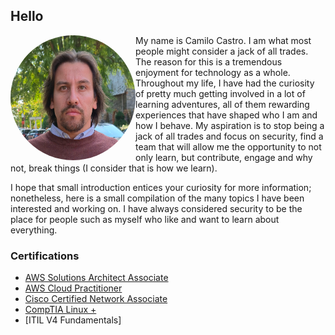 ## Hello

<img align="left" style="width:200px; height:200px; border-radius:50%;" src="Images/Camilo_C.png">

My name is Camilo Castro. I am what most people might consider a jack of all trades. The reason for this is a tremendous enjoyment for technology as a whole. Throughout my life, I have had the curiosity of pretty much getting involved in a lot of learning adventures, all of them rewarding experiences that have shaped who I am and how I behave. My aspiration is to stop being a jack of all trades and focus on security, find a team that will allow me the opportunity to not only learn, but contribute, engage and why not, break things (I consider that is how we learn). 

I hope that small introduction entices your curiosity for more information; nonetheless, here is a small compilation of the many topics I have been interested and working on. I have always considered security to be the place for people such as myself who like and want to learn about everything.


### Certifications

*   [AWS Solutions Architect Associate](https://cp.certmetrics.com/amazon/en/public/verify/credential/4e4f7854294e48e6a53d3cb1ff10bc50)
*   [AWS Cloud Practitioner](https://www.credly.com/badges/9b8e92bf-f6c5-4e1e-a749-6e108308e6a8)
*   [Cisco Certified Network Associate](https://www.credly.com/badges/15dca3f1-29e8-4a34-abd6-1cab661b90f2/linked_in_profile)
*   [CompTIA Linux +](https://www.credly.com/badges/61c3880e-c57a-4304-99ff-dd898d9fc116/public_url)
*   [ITIL V4 Fundamentals]


